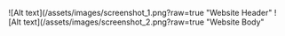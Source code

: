 ![Alt text](/assets/images/screenshot_1.png?raw=true "Website Header"
![Alt text](/assets/images/screenshot_2.png?raw=true "Website Body"